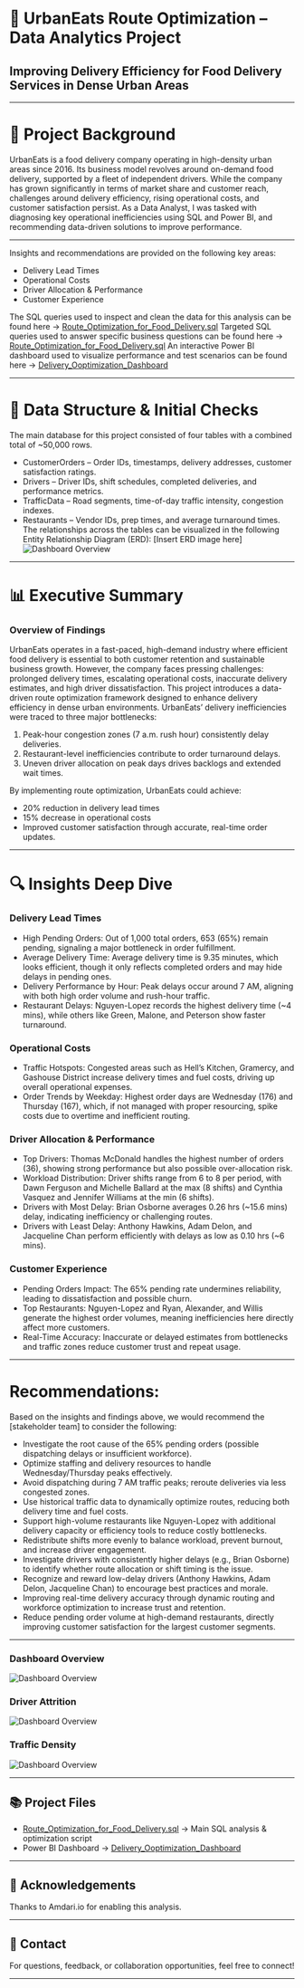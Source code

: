 # 🚗 UrbanEats Route Optimization – Data Analytics Project
## **Improving Delivery Efficiency for Food Delivery Services in Dense Urban Areas**

---

# 📖 Project Background

UrbanEats is a food delivery company operating in high-density urban areas since 2016. Its business model revolves around on-demand food delivery, supported by a fleet of independent drivers. While the company has grown significantly in terms of market share and customer reach, challenges around delivery efficiency, rising operational costs, and customer satisfaction persist.
As a Data Analyst, I was tasked with diagnosing key operational inefficiencies using SQL and Power BI, and recommending data-driven solutions to improve performance.

---

Insights and recommendations are provided on the following key areas:
- Delivery Lead Times
- Operational Costs
- Driver Allocation & Performance
- Customer Experience

The SQL queries used to inspect and clean the data for this analysis can be found here → [Route_Optimization_for_Food_Delivery.sql](./Route_Optimization_for_Food_Delivery.sql)
Targeted SQL queries used to answer specific business questions can be found here → [Route_Optimization_for_Food_Delivery.sql](./Route_Optimization_for_Food_Delivery.sql)
An interactive Power BI dashboard used to visualize performance and test scenarios can be found here → [Delivery_Ooptimization_Dashboard](https://app.powerbi.com/groups/me/reports/d596a82c-b9d9-4ecf-94dd-984edce9583f?ctid=319a61c8-ee1e-4161-8f35-b9553227afd7&pbi_source=linkShare&bookmarkGuid=2c52c005-ae0f-44e4-bc7e-56c3931703fe) 

---

# 📂 Data Structure & Initial Checks
The main database for this project consisted of four tables with a combined total of ~50,000 rows.
*	CustomerOrders – Order IDs, timestamps, delivery addresses, customer satisfaction ratings.
*	Drivers – Driver IDs, shift schedules, completed deliveries, and performance metrics.
*	TrafficData – Road segments, time-of-day traffic intensity, congestion indexes.
*	Restaurants – Vendor IDs, prep times, and average turnaround times.
The relationships across the tables can be visualized in the following Entity Relationship Diagram (ERD):
[Insert ERD image here]
![Dashboard Overview](Power%20BI%20Pictures/DashboardOverview.png)

---

# 📊 Executive Summary
### Overview of Findings
UrbanEats operates in a fast-paced, high-demand industry where efficient food delivery is essential to both customer retention and sustainable business growth. However, the company faces pressing challenges: prolonged delivery times, escalating operational costs, inaccurate delivery estimates, and high driver dissatisfaction.
This project introduces a data-driven route optimization framework designed to enhance delivery efficiency in dense urban environments.
UrbanEats’ delivery inefficiencies were traced to three major bottlenecks:
1.	Peak-hour congestion zones (7 a.m. rush hour) consistently delay deliveries.
2.	Restaurant-level inefficiencies contribute to order turnaround delays.
3.	Uneven driver allocation on peak days drives backlogs and extended wait times.

By implementing route optimization, UrbanEats could achieve:
*	20% reduction in delivery lead times
*	15% decrease in operational costs
*	Improved customer satisfaction through accurate, real-time order updates.


---

# 🔍 Insights Deep Dive

### **Delivery Lead Times**
*	High Pending Orders: Out of 1,000 total orders, 653 (65%) remain pending, signaling a major bottleneck in order fulfillment.
*	Average Delivery Time: Average delivery time is 9.35 minutes, which looks efficient, though it only reflects completed orders and may hide delays in pending ones.
*	Delivery Performance by Hour: Peak delays occur around 7 AM, aligning with both high order volume and rush-hour traffic.
*	Restaurant Delays: Nguyen-Lopez records the highest delivery time (~4 mins), while others like Green, Malone, and Peterson show faster turnaround.
  
### **Operational Costs**
*	Traffic Hotspots: Congested areas such as Hell’s Kitchen, Gramercy, and Gashouse District increase delivery times and fuel costs, driving up overall operational expenses.
*	Order Trends by Weekday: Highest order days are Wednesday (176) and Thursday (167), which, if not managed with proper resourcing, spike costs due to overtime and inefficient routing.
  
### **Driver Allocation & Performance**
*	Top Drivers: Thomas McDonald handles the highest number of orders (36), showing strong performance but also possible over-allocation risk.
*	Workload Distribution: Driver shifts range from 6 to 8 per period, with Dawn Ferguson and Michelle Ballard at the max (8 shifts) and Cynthia Vasquez and Jennifer Williams at the min (6 shifts).
*	Drivers with Most Delay: Brian Osborne averages 0.26 hrs (~15.6 mins) delay, indicating inefficiency or challenging routes.
*	Drivers with Least Delay: Anthony Hawkins, Adam Delon, and Jacqueline Chan perform efficiently with delays as low as 0.10 hrs (~6 mins).

### **Customer Experience**
*	Pending Orders Impact: The 65% pending rate undermines reliability, leading to dissatisfaction and possible churn.
*	Top Restaurants: Nguyen-Lopez and Ryan, Alexander, and Willis generate the highest order volumes, meaning inefficiencies here directly affect more customers.
*	Real-Time Accuracy: Inaccurate or delayed estimates from bottlenecks and traffic zones reduce customer trust and repeat usage.

---

# Recommendations:
Based on the insights and findings above, we would recommend the [stakeholder team] to consider the following: 

*	Investigate the root cause of the 65% pending orders (possible dispatching delays or insufficient workforce).
*	Optimize staffing and delivery resources to handle Wednesday/Thursday peaks effectively.
*	Avoid dispatching during 7 AM traffic peaks; reroute deliveries via less congested zones.
*	Use historical traffic data to dynamically optimize routes, reducing both delivery time and fuel costs.
*	Support high-volume restaurants like Nguyen-Lopez with additional delivery capacity or efficiency tools to reduce costly bottlenecks.
*	Redistribute shifts more evenly to balance workload, prevent burnout, and increase driver engagement.
*	Investigate drivers with consistently higher delays (e.g., Brian Osborne) to identify whether route allocation or shift timing is the issue.
*	Recognize and reward low-delay drivers (Anthony Hawkins, Adam Delon, Jacqueline Chan) to encourage best practices and morale.
*	Improving real-time delivery accuracy through dynamic routing and workforce optimization to increase trust and retention.
*	Reduce pending order volume at high-demand restaurants, directly improving customer satisfaction for the largest customer segments.

---
### Dashboard Overview
![Dashboard Overview](Power%20BI%20Pictures/DashboardOverview.png)

### Driver Attrition
![Dashboard Overview](Power%20BI%20Pictures/Driver_Attrition_Analysis.png)

### Traffic Density
![Dashboard Overview](Power%20BI%20Pictures/Traffic_Density_Analysis.png)

---

## 📚 Project Files

- [Route_Optimization_for_Food_Delivery.sql](./Route_Optimization_for_Food_Delivery.sql) → Main SQL analysis & optimization script  
- Power BI Dashboard → [Delivery_Ooptimization_Dashboard](https://app.powerbi.com/groups/me/reports/d596a82c-b9d9-4ecf-94dd-984edce9583f?ctid=319a61c8-ee1e-4161-8f35-b9553227afd7&pbi_source=linkShare&bookmarkGuid=2c52c005-ae0f-44e4-bc7e-56c3931703fe) 

---

## 🤝 Acknowledgements

Thanks to Amdari.io for enabling this analysis.

---

## 💬 Contact

For questions, feedback, or collaboration opportunities, feel free to connect!

---
